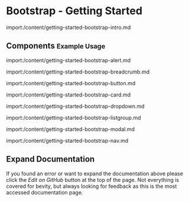 <link rel="stylesheet" href="//stackpath.bootstrapcdn.com/bootstrap/4.3.1/css/bootstrap.min.css" integrity="sha384-ggOyR0iXCbMQv3Xipma34MD+dH/1fQ784/j6cY/iJTQUOhcWr7x9JvoRxT2MZw1T" crossorigin="anonymous">
<link rel="stylesheet" href="//cdn.jsdelivr.net/npm/@mdi/font@5.8.55/css/materialdesignicons.min.css">
<style>
.alert.mdi::before,
.breadcrumb .mdi::before,
.btn.mdi::before,
.card-title.mdi::before,
.card-subtitle.mdi::before,
.card-link.mdi::before,
.dropdown-item.mdi::before,
.list-group-item.mdi::before,
.nav-link.mdi::before {
    font-size: 1.25em;
    line-height: initial;
    position: relative;
    top: 0.09rem;
}
.alert.mdi::before,
.breadcrumb .mdi:not(:empty)::before,
.btn.mdi:not(:empty)::before,
.card-title.mdi:not(:empty)::before,
.card-subtitle.mdi:not(:empty)::before,
.card-link.mdi:not(:empty)::before,
.dropdown-item.mdi:not(:empty)::before,
.nav-link.mdi:not(:empty)::before {
    margin-right: 0.25rem;
}
.list-group-item.mdi:not(:empty)::before {
    margin-right: 0.5rem;
}
.dropdown-item.mdi:not(:empty)::before {
    margin-left: -0.75rem;
}
.alert.mdi::before,
.list-group-item.mdi:not(:empty)::before {
    margin-left: -0.5rem;
}
.modal-title.mdi::before {
    font-size: 1.5em;
    line-height: 0.5;
    position: relative;
    top: 0.26rem;
    margin-right: 0.5rem;
}
</style>

# Bootstrap - Getting Started

import:/content/getting-started-bootstrap-intro.md

## Components <small>Example Usage</small>

import:/content/getting-started-bootstrap-alert.md

import:/content/getting-started-bootstrap-breadcrumb.md

import:/content/getting-started-bootstrap-button.md

import:/content/getting-started-bootstrap-card.md

import:/content/getting-started-bootstrap-dropdown.md

import:/content/getting-started-bootstrap-listgroup.md

import:/content/getting-started-bootstrap-modal.md

import:/content/getting-started-bootstrap-nav.md

## Expand Documentation

If you found an error or want to expand the documentation above please click the *Edit on GitHub* button at the top of the page. Not everything is covered for bevity, but always looking for feedback as this is the most accessed documentation page.